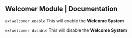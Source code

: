 ## Welcomer Module | Documentation

```ex!welcomer enable``` 
This will enable the __Welcome System__

```ex!welcomer disable``` 
This will disable the __Welcome System__
